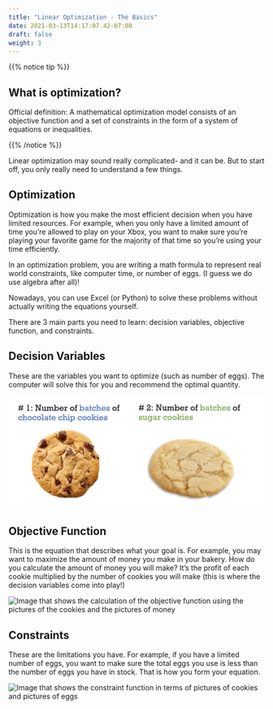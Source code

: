 ```yaml
---
title: "Linear Optimization - The Basics"
date: 2021-03-13T14:17:07.42-07:00
draft: false
weight: 3
---
```


{{% notice tip %}}

## What is optimization?
Official definition: A mathematical optimization model consists of an objective function and a set of constraints in the form of a system of equations or inequalities.

{{% /notice %}}

Linear optimization may sound really complicated- and it can be. But to start off, you only really need to understand a few things.

## Optimization

Optimization is how you make the most efficient decision when you have limited resources. For example, when you only have a limited amount of time you’re allowed to play on your Xbox, you want to make sure you’re playing your favorite game for the majority of that time so you’re using your time efficiently.

In an optimization problem, you are writing a math formula to represent real world constraints, like computer time, or number of eggs. (I guess we do use algebra after all)! 

Nowadays, you can use Excel (or Python) to solve these problems without actually writing the equations yourself. 

There are 3 main parts you need to learn: decision variables, objective function, and constraints.

## Decision Variables 

These are the variables you want to optimize (such as number of eggs). The computer will solve this for you and recommend the optimal quantity. 
 
![Image showing the two types of cookies with #1 and #2 written](img/decision_var.jpg)

## Objective Function

This is the equation that describes what your goal is. For example, you may want to maximize the amount of money you make in your bakery. How do you calculate the amount of money you will make? It’s the profit of each cookie multiplied by the number of cookies you will make (this is where the decision variables come into play!)
 
![Image that shows the calculation of the objective function using the pictures of the cookies and the pictures of money](img/objective%20function.jpg)

## Constraints 

These are the limitations you have. For example, if you have a limited number of eggs, you want to make sure the total eggs you use is less than the number of eggs you have in stock. That is how you form your equation. 

![Image that shows the constraint function in terms of pictures of cookies and pictures of eggs](img/constraint.jpg)
 